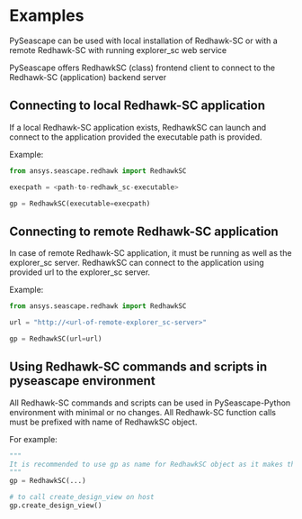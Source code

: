 # Examples

PySeascape can be used with local installation of Redhawk-SC or with a remote Redhawk-SC with running explorer_sc web service

PySeascape offers RedhawkSC (class) frontend client to connect to the Redhawk-SC (application) backend server 

## Connecting to local Redhawk-SC application

If a local Redhawk-SC application exists, RedhawkSC can launch and connect to the application provided the executable path is provided.

Example:
```Python
from ansys.seascape.redhawk import RedhawkSC

execpath = <path-to-redhawk_sc-executable>

gp = RedhawkSC(executable=execpath)
```

## Connecting to remote Redhawk-SC application

In case of remote Redhawk-SC application, it must be running as well as the explorer_sc server. RedhawkSC can connect to the application using provided url to the explorer_sc server.

Example:
```Python
from ansys.seascape.redhawk import RedhawkSC

url = "http://<url-of-remote-explorer_sc-server>"

gp = RedhawkSC(url=url)
```

## Using Redhawk-SC commands and scripts in pyseascape environment

All Redhawk-SC commands and scripts can be used in PySeascape-Python environment with minimal or no changes. All Redhawk-SC function calls must be prefixed with name of RedhawkSC object.

For example:
```Python
""" 
It is recommended to use gp as name for RedhawkSC object as it makes the script compatible with direct execution on native Redhawk-SC application locally as well.
"""
gp = RedhawkSC(...)

# to call create_design_view on host  
gp.create_design_view()
```